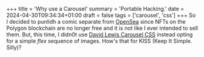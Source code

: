 +++
title = 'Why use a Carousel'
summary = 'Portable Hacking.'
date = 2024-04-30T09:34:34+01:00
draft = false
tags = ['carousel', 'css']
+++
So I decided to punlidh a comic separate from [OpenSea](https://opensea.io/) since NFTs on the Polygon blockchain are no longer free and it is not like I ever intended to sell them. But, this time, I didn0t use [David Lewis Carousel CSS](https://codepen.io/dp_lewis/pen/WNZQzN) instead opting for a simple *flex* sequence of images. How's that for KISS (Keep It Simple. Silly)?
 

